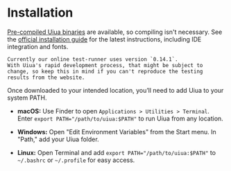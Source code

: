 # Installation

[Pre-compiled Uiua binaries][releases] are available, so compiling isn't necessary.
See the [official installation guide][install-guide] for the latest instructions, including IDE integration and fonts.

```exercism/note
Currently our online test-runner uses version `0.14.1`.
With Uiua's rapid development process, that might be subject to change, so keep this in mind if you can't reproduce the testing results from the website.
```

Once downloaded to your intended location, you’ll need to add Uiua to your system PATH.

- **macOS:** Use Finder to open `Applications > Utilities > Terminal`. Enter `export PATH="/path/to/uiua:$PATH"` to run Uiua from any location.

- **Windows:** Open "Edit Environment Variables" from the Start menu. In "Path," add your Uiua folder.

- **Linux:** Open Terminal and add `export PATH="/path/to/uiua:$PATH"` to `~/.bashrc` or `~/.profile` for easy access.

[releases]: https://github.com/uiua-lang/uiua/releases
[install-guide]: https://www.uiua.org/docs/install#basic
